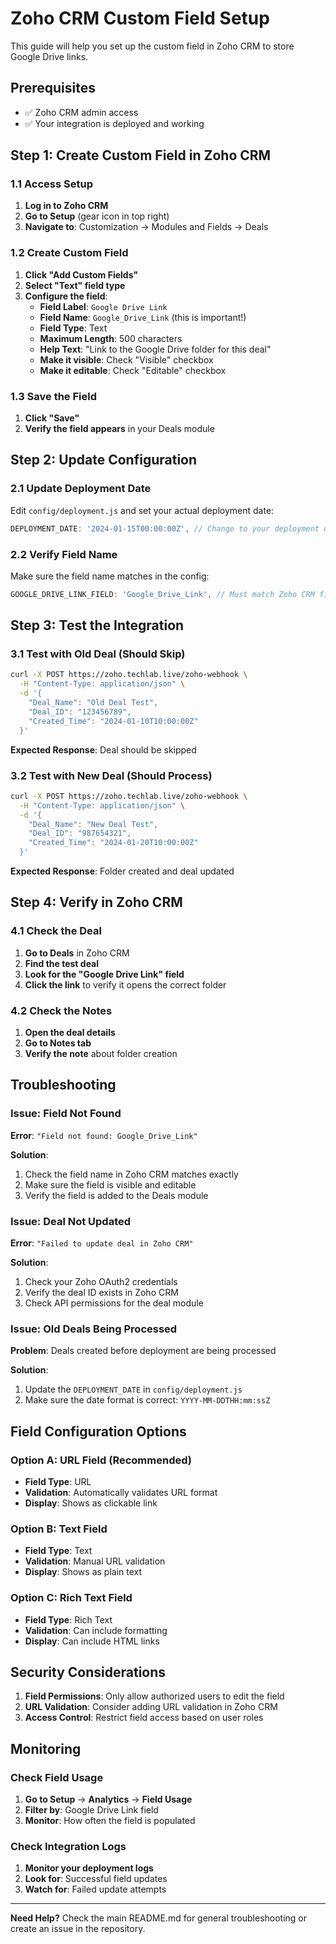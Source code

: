 # Zoho CRM Custom Field Setup

This guide will help you set up the custom field in Zoho CRM to store Google Drive links.

## Prerequisites

- ✅ Zoho CRM admin access
- ✅ Your integration is deployed and working

## Step 1: Create Custom Field in Zoho CRM

### 1.1 Access Setup
1. **Log in to Zoho CRM**
2. **Go to Setup** (gear icon in top right)
3. **Navigate to**: Customization → Modules and Fields → Deals

### 1.2 Create Custom Field
1. **Click "Add Custom Fields"**
2. **Select "Text" field type**
3. **Configure the field**:
   - **Field Label**: `Google Drive Link`
   - **Field Name**: `Google_Drive_Link` (this is important!)
   - **Field Type**: Text
   - **Maximum Length**: 500 characters
   - **Help Text**: "Link to the Google Drive folder for this deal"
   - **Make it visible**: Check "Visible" checkbox
   - **Make it editable**: Check "Editable" checkbox

### 1.3 Save the Field
1. **Click "Save"**
2. **Verify the field appears** in your Deals module

## Step 2: Update Configuration

### 2.1 Update Deployment Date
Edit `config/deployment.js` and set your actual deployment date:

```javascript
DEPLOYMENT_DATE: '2024-01-15T00:00:00Z', // Change to your deployment date
```

### 2.2 Verify Field Name
Make sure the field name matches in the config:

```javascript
GOOGLE_DRIVE_LINK_FIELD: 'Google_Drive_Link', // Must match Zoho CRM field name
```

## Step 3: Test the Integration

### 3.1 Test with Old Deal (Should Skip)
```bash
curl -X POST https://zoho.techlab.live/zoho-webhook \
  -H "Content-Type: application/json" \
  -d '{
    "Deal_Name": "Old Deal Test",
    "Deal_ID": "123456789",
    "Created_Time": "2024-01-10T10:00:00Z"
  }'
```

**Expected Response**: Deal should be skipped

### 3.2 Test with New Deal (Should Process)
```bash
curl -X POST https://zoho.techlab.live/zoho-webhook \
  -H "Content-Type: application/json" \
  -d '{
    "Deal_Name": "New Deal Test",
    "Deal_ID": "987654321",
    "Created_Time": "2024-01-20T10:00:00Z"
  }'
```

**Expected Response**: Folder created and deal updated

## Step 4: Verify in Zoho CRM

### 4.1 Check the Deal
1. **Go to Deals** in Zoho CRM
2. **Find the test deal**
3. **Look for the "Google Drive Link" field**
4. **Click the link** to verify it opens the correct folder

### 4.2 Check the Notes
1. **Open the deal details**
2. **Go to Notes tab**
3. **Verify the note** about folder creation

## Troubleshooting

### Issue: Field Not Found
**Error**: `"Field not found: Google_Drive_Link"`

**Solution**:
1. Check the field name in Zoho CRM matches exactly
2. Make sure the field is visible and editable
3. Verify the field is added to the Deals module

### Issue: Deal Not Updated
**Error**: `"Failed to update deal in Zoho CRM"`

**Solution**:
1. Check your Zoho OAuth2 credentials
2. Verify the deal ID exists in Zoho CRM
3. Check API permissions for the deal module

### Issue: Old Deals Being Processed
**Problem**: Deals created before deployment are being processed

**Solution**:
1. Update the `DEPLOYMENT_DATE` in `config/deployment.js`
2. Make sure the date format is correct: `YYYY-MM-DDTHH:mm:ssZ`

## Field Configuration Options

### Option A: URL Field (Recommended)
- **Field Type**: URL
- **Validation**: Automatically validates URL format
- **Display**: Shows as clickable link

### Option B: Text Field
- **Field Type**: Text
- **Validation**: Manual URL validation
- **Display**: Shows as plain text

### Option C: Rich Text Field
- **Field Type**: Rich Text
- **Validation**: Can include formatting
- **Display**: Can include HTML links

## Security Considerations

1. **Field Permissions**: Only allow authorized users to edit the field
2. **URL Validation**: Consider adding URL validation in Zoho CRM
3. **Access Control**: Restrict field access based on user roles

## Monitoring

### Check Field Usage
1. **Go to Setup** → **Analytics** → **Field Usage**
2. **Filter by**: Google Drive Link field
3. **Monitor**: How often the field is populated

### Check Integration Logs
1. **Monitor your deployment logs**
2. **Look for**: Successful field updates
3. **Watch for**: Failed update attempts

---

**Need Help?** Check the main README.md for general troubleshooting or create an issue in the repository. 
